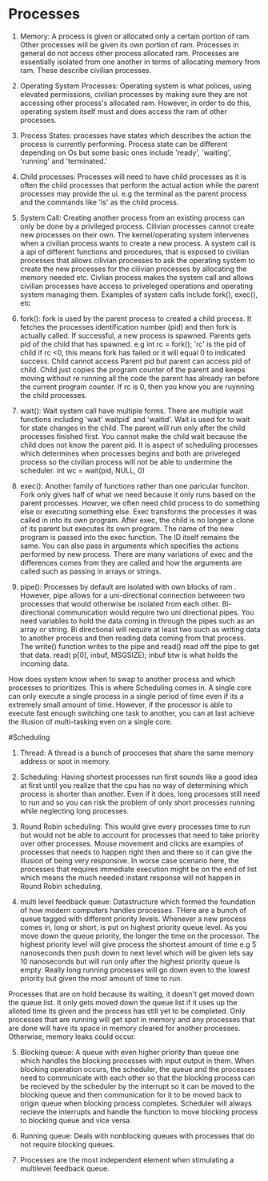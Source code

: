# Processes 

1. Memory: A process is given or allocated only a certain portion of ram. Other processes will be given its own portion of ram. Processes in general do not access other process allocated ram. Processes are essentially isolated from one another in terms of allocating memory from ram. These describe civilian processes.

2. Operating System Processes: Operating system is what polices, using elevated permissions, civilian processes by making sure they are not accessing other process's allocated ram. However, in order to do this, operating system itself must and does access the ram of other processes.

3. Process States: processes have states which describes the action the process is currently performing. Process state can be different depending on Os but some basic ones include 'ready', 'waiting', 'running' and 'terminated.' 

4. Child processes: Processes will need to have child processes as it is often the child processes that perform the actual action while the parent processes may provide the ui. e.g the terminal as the parent process and the commands like 'ls' as the child process. 

5. System Call: Creating another process from an existing process can only be done by a privileged process. Cilivian processes cannot create new processes on their own. The kernel/operating system intervenes when a civilian process wants to create a new process. A system call is a api of different functions and procedures, that is exposed to civilian processes that allows cilivian processes to ask the operating system to create the new processes for the cilivian processes by allocating the memory needed etc. Civlian process makes the system call and allows civilian processes have access to priveleged operations and operating system managing them. Examples of system calls include fork(), exec(), etc

6. fork(): fork is used by the parent process to created a child process. It fetches the processes identification number (pid) and then fork is actually called. If successful, a new process is spawned. Parents gets pid of the child that has spawned. e.g int rc = fork(); 'rc' is the pid of child if rc <0, this means fork has failed or it will equal 0 to indicated success. Child cannot access Parent pid but parent can access pid of child. Child just copies the program counter of the parent and keeps moving without re running all the code the parent has already ran before the current program counter. If rc is 0, then you know you are ruynning the child processes.

7. wait(): Wait system call have multiple forms. There are multiple wait functions including 'wait' waitpid' and 'waitid'. Wait is used for to wait for state changes in the child. The parent will run only after the child processes finished first. You cannot make the child wait because the child does not know the parent pid. It is aspect of scheduling processes which determines when processes begins and both are priveleged process so the civilian process will not be able to undermine the scheduler.
int wc = wait(pid, NULL, 0)

8. exec(): Another family of functions rather than one paricular funciton. Fork only gives half of what we need because it only runs based on the parent processes. Howver, we often need child process to do something else or executing something else. Exec transforms the processes it was called in into its own program. After exec, the child is no longer a clone of its parent but executes its own program. The name of the new program is passed into the exec function. The ID itself remains the same. You can also pass in arguments which specifies the actions performed by new process. There are many variations of exec and the differences comes from they are called and how the arguments are called such as passing in arrays or strings.

9. pipe(): Processes by default are isolated with own blocks of ram . However, pipe allows for a uni-directional connection betweeen two processes that would otherwise be isolated from each other. Bi- directional communication would require two uni directional pipes. You need variables to hold the data coming in through the pipes such as an array or string. Bi directional will require at least two such as writing data to another process and then reading data coming from that process. The write() function writes to the pipe and read() read off the pipe to get that data. read( p[0], inbuf, MSGSIZE); inbuf btw is what holds the incoming data.  
 
How does system know when to swap to another process and which processes to prioritizes. This is where Scheduling comes in. A single core can only execute a single process in a single period of time even if its a extremely small amount of time. However, if the processor is able to execute fast enough switching one task to another, you can at last achieve the illusion of multi-tasking even on a single core.

#Scheduling

1. Thread: A thread is a bunch of procceses that share the same memory address or spot in memory.

2. Scheduling: Having shortest processes run first sounds like a good idea at first until you realize that the cpu has no way of determining which process is shorter than another. Even if it does, long processes still need to run and so you can risk the problem of only short processes running while neglecting long processes. 

3. Round Robin scheduling: This would give every processes time to run but would not be able to account for processes that need to take priority over other processes. Mouse movement and clicks are examples of processes that needs to happen right then and there so it can give the illusion of being very responsive. In worse case scenario here, the processes that requires immediate execution might be on the end of list which means the much needed instant response will not happen in Round Robin scheduling.

4. multi level feedback queue: Datastructure which formed the foundation of how modern computers handles processes. THere are a bunch of queue tagged with different priority levels. Whenever a new process comes in, long or short, is put on highest priority queue level. As you move down the queue priority, the longer the time on the processor. The highest priority level will give process the shortest amount of time e.g 5 nanoseconds then push down to next level which will be given lets say 10 nanoseconds but will run only after the highest priority queue is empty. Really long running processes will go down even to the lowest priority but given the most amount of time to run. 

Processes that are on hold because its waiting, it doesn't get moved down the queue list. It only gets moved down the queue list if it uses up the alloted time its given and the process has still yet to be completed. Only processes that are running will get spot in memory and any processes that are done will have its space in memory cleared for another processes. Otherwise, memory leaks could occur. 

5. Blocking queue: A queue with even higher priority than queue one which handles the blocking processes with input output in them. When blocking operation occurs, the scheduler, the queue and the processes need to communicate with each other so that the blocking process can be recieved by the scheduler by the interrupt so it can be moved to the blocking queue and then communication for it to be moved back to origin queue when blocking process completes. Scheduler will always recieve the interrupts and handle the function to move blocking process to blocking queue and vice versa. 

6. Running queue: Deals with nonblocking queues with processes that do not require blocking queues. 

7. Processes are the most independent element when stimulating a multilevel feedback queue. 